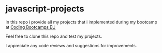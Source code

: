 # javascript-projects

In this repo i provide all my projects that i implemented during my bootcamp at [Coding Bootcamps EU](https://www.coding-bootcamps.eu/webentwickler-werden-bildungsgutschein/?utm_source=google&utm_medium=cpc&utm_campaign=17147411238&utm_term=coding%20bootcamp&matchtype=p&device=c&gclid=CjwKCAjw1t2pBhAFEiwA_-A-NBMMRTHywyuk5hd6M0FgN7Yz0VRMFPHw7OZ-2AMaxpHun5tUY5hYVhoCJP4QAvD_BwE)

Feel free to clone this repo and test my projects.

I appreciate any code reviews and suggestions for improvements.
